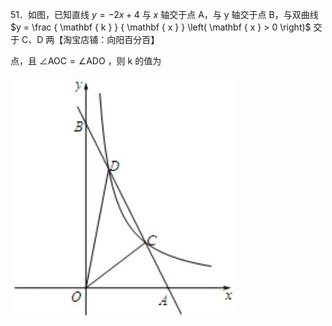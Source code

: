 51．如图，已知直线 $y = - 2 x + 4$ 与 $x$ 轴交于点 A，与 y 轴交于点 B，与双曲线 $y = \frac { \mathbf { k } } { \mathbf { x } } \left( \mathbf { x } > 0 \right)$ 交于 C、D 两【淘宝店铺：向阳百分百】

点，且 $\angle \mathrm { A O C } = \angle \mathrm { A D O }$ ，则 k 的值为

![](<../../qs_image_DB/专题1-4_一文搞定反比例函数7个模型，13类题型（解析版）_/eca4920f1e60741647e65270480fddb9cee5c17b59046694d49cdde0698cc90c.jpg>)

